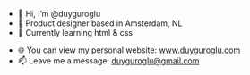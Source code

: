 - 👋 Hi, I’m @duyguroglu
- 💞️ Product designer based in Amsterdam, NL
- 🌱 Currently learning html & css
<!-- - 👀 I’m looking to collaborate on UX design projects -->
- 🌐 You can view my personal website: www.duyguroglu.com
- 📫 Leave me a message: duyguroglu@gmail.com

<!---
duyguroglu/duyguroglu is a ✨ special ✨ repository because its `README.md` (this file) appears on your GitHub profile.
You can click the Preview link to take a look at your changes.
--->
